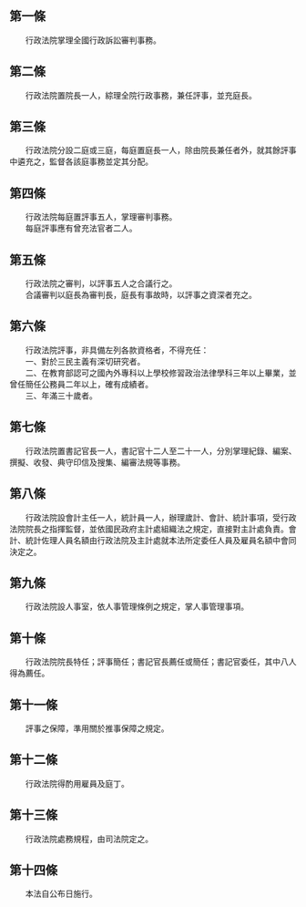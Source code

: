 第一條 
-------
　　行政法院掌理全國行政訴訟審判事務。  


第二條 
-------
　　行政法院置院長一人，綜理全院行政事務，兼任評事，並充庭長。  


第三條 
-------
　　行政法院分設二庭或三庭，每庭置庭長一人，除由院長兼任者外，就其餘評事中遴充之，監督各該庭事務並定其分配。  


第四條 
-------
　　行政法院每庭置評事五人，掌理審判事務。  
　　每庭評事應有曾充法官者二人。  


第五條 
-------
　　行政法院之審判，以評事五人之合議行之。  
　　合議審判以庭長為審判長，庭長有事故時，以評事之資深者充之。  


第六條 
-------
　　行政法院評事，非具備左列各款資格者，不得充任：  
　　一、對於三民主義有深切研究者。  
　　二、在教育部認可之國內外專科以上學校修習政治法律學科三年以上畢業，並曾任簡任公務員二年以上，確有成績者。  
　　三、年滿三十歲者。  


第七條 
-------
　　行政法院置書記官長一人，書記官十二人至二十一人，分別掌理紀錄、編案、撰擬、收發、典守印信及搜集、編審法規等事務。  


第八條 
-------
　　行政法院設會計主任一人，統計員一人，辦理歲計、會計、統計事項，受行政法院院長之指揮監督，並依國民政府主計處組織法之規定，直接對主計處負責。會計、統計佐理人員名額由行政法院及主計處就本法所定委任人員及雇員名額中會同決定之。  


第九條 
-------
　　行政法院設人事室，依人事管理條例之規定，掌人事管理事項。  


第十條 
-------
　　行政法院院長特任；評事簡任；書記官長薦任或簡任；書記官委任，其中八人得為薦任。  


第十一條 
---------
　　評事之保障，準用關於推事保障之規定。  


第十二條 
---------
　　行政法院得酌用雇員及庭丁。  


第十三條 
---------
　　行政法院處務規程，由司法院定之。  


第十四條 
---------
　　本法自公布日施行。